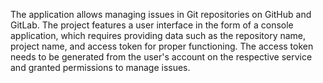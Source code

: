 The application allows managing issues in Git repositories on GitHub and GitLab. 
The project features a user interface in the form of a console application, which requires providing data such as the repository name, project name, and access token for proper functioning.
The access token needs to be generated from the user's account on the respective service and granted permissions to manage issues.
